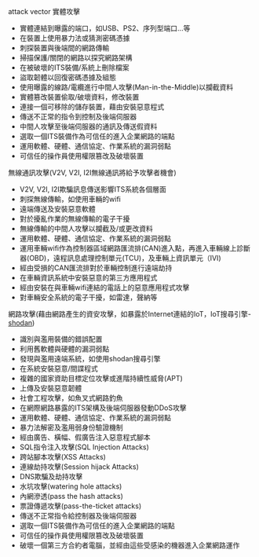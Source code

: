attack vector
實體攻擊
* 實體連結到曝露的端口，如USB、PS2、序列型端口...等
* 在裝置上使用暴力法或猜測密碼憑據
* 刺探裝置與後端間的網路傳輸
* 掃描保護/關閉的網路以探究網路架構
* 在被破壞的ITS裝備/系統上刪除檔案
* 盜取韌體以回復密碼憑據及組態
* 使用曝露的線路/電纜進行中間人攻擊(Man-in-the-Middle)以攔截資料
* 實體篡改裝置偷取/破壞資料，修改裝置
* 連接一個可移除的儲存裝置，藉由安裝惡意程式
* 傳送不正常的指令到控制及後端伺服器
* 中間人攻擊至後端伺服器的通訊及傳送假資料
* 選取一個ITS裝備作為可信任的進入企業網路的端點
* 運用軟體、硬體、通信協定、作業系統的漏洞弱點
* 可信任的操作員使用權限篡改及破壞裝置

無線通訊攻擊(V2V, V2I, I2I無線通訊將給予攻擊者機會)
* V2V, V2I, I2I欺騙訊息傳送影響ITS系統各個層面
* 刺探無線傳輸，如使用車輛的wifi
* 遠端傳送及安裝惡意軟體
* 對於擾亂作業的無線傳輸的電子干擾
* 無線傳輸的中間人攻擊以攔截及/或更改資料
* 運用軟體、硬體、通信協定、作業系統的漏洞弱點
* 運用車輛wifi作為控制器區域網路匯流排(CAN)進入點，再進入車輛線上診斷器(OBD)，遠程訊息處理控制單元(TCU)，及車輛上資訊單元（IVI)
* 經由受損的CAN匯流排對於車輛控制進行遠端劫持
* 在車輛資訊系統中安裝惡意的第三方應用程式
* 經由安裝在與車輛wifi連結的電話上的惡意應用程式攻擊
* 對車輛安全系統的電子干擾，如雷達，聲納等

網路攻擊(藉由網路產生的資安攻擊，如暴露於Internet連結的IoT，IoT搜尋引擎-[shodan](https://www.netadmin.com.tw/netadmin/zh-tw/technology/2CD1DAA23ECE4C389F0E79EC46396676))
* 識別與濫用裝備的錯誤配置
* 利用舊軟體與硬體的漏洞弱點 
* 發現與濫用遠端系統，如使用shodan搜尋引擎
* 在系統安裝惡意/間諜程式
* 複雜的國家資助目標定位攻擊或進階持續性威脅(APT)
* 上傳及安裝惡意韌體
* 社會工程攻擊，如魚叉式網路釣魚
* 在網際網路暴露的ITS架構及後端伺服器發動DDoS攻擊
* 運用軟體、硬體、通信協定、作業系統的漏洞弱點
* 暴力法解密及濫用弱身份驗證機制
* 經由廣告、橫幅、假廣告注入惡意程式腳本
* SQL指令注入攻擊(SQL Injection Attacks)
* 跨站腳本攻擊(XSS Attacks)
* 連線劫持攻擊(Session hijack Attacks)
* DNS欺騙及劫持攻擊
* 水坑攻擊(watering hole attacks)
* 內網滲透(pass the hash attacks)
* 票證傳遞攻擊(pass-the-ticket attacks)
* 傳送不正常指令給控制器及後端伺服器
* 選取一個ITS裝備作為可信任的進入企業網路的端點
* 可信任的操作員使用權限篡改及破壞裝置
* 破壞一個第三方合約者電腦，並經由這些受感染的機器進入企業網路運作
